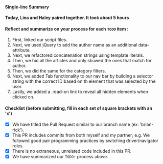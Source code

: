 #### Single-line Summary
**Today, Lina and Haley paired together. It took about 5 hours**

#### Reflect and summarize on your process for each `TODO` item :  
  1. First, linked our script files.
  2. Next, we used jQuery to add the author name as an additional data-attribute.
  3. Next, we refactored concatenation strings using template literals.
  4. Then, we hid all the articles and only showed the ones that match for author.
  5. Then, we did the same for the category filters. 
  6. Next, we added Tab functionality to our nav bar by building a selector string with the correct ID based on th element that was selected by the user. 
  7. Lastly, we added a .read-on link to reveal all hidden elements when clicked on. 

#### Checklist (before submitting, fill in each set of square brackets with an 'x')
- [X] We have titled the Pull Request similar to our branch name (ex: 'brian-rick'). 
- [X] This PR includes commits from both myself and my partner; e.g. We followed good pair programming practices by switching driver/navigator roles.
- [X] There is no extraneous, unrelated code included in this PR.
- [X] We have summarized our `TODO:` process above.